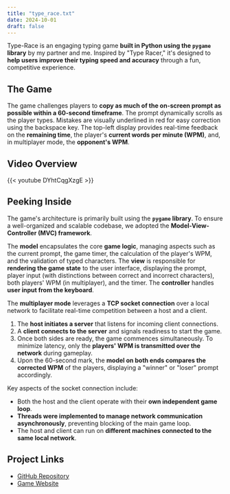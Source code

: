 ```yaml
---
title: "type_race.txt"
date: 2024-10-01
draft: false
---
```


Type-Race is an engaging typing game **built in Python using the `pygame` library** by my partner and me. Inspired by "Type Racer," it's designed to **help users improve their typing speed and accuracy** through a fun, competitive experience.

## The Game

The game challenges players to **copy as much of the on-screen prompt as possible within a 60-second timeframe**. The prompt dynamically scrolls as the player types. Mistakes are visually underlined in red for easy correction using the backspace key. The top-left display provides real-time feedback on the **remaining time**, the player's **current words per minute (WPM)**, and, in multiplayer mode, the **opponent's WPM**.

## Video Overview

{{< youtube DYhtCqgXzgE >}}

## Peeking Inside

The game's architecture is primarily built using the **`pygame` library**. To ensure a well-organized and scalable codebase, we adopted the **Model-View-Controller (MVC) framework**.

The **model** encapsulates the core **game logic**, managing aspects such as the current prompt, the game timer, the calculation of the player's WPM, and the validation of typed characters. The **view** is responsible for **rendering the game state** to the user interface, displaying the prompt, player input (with distinctions between correct and incorrect characters), both players' WPM (in multiplayer), and the timer. The **controller** handles **user input from the keyboard**.

The **multiplayer mode** leverages a **TCP socket connection** over a local network to facilitate real-time competition between a host and a client.

1.  The **host initiates a server** that listens for incoming client connections.
2.  A **client connects to the server** and signals readiness to start the game.
3.  Once both sides are ready, the game commences simultaneously. To minimize latency, only the **players' WPM is transmitted over the network** during gameplay.
4.  Upon the 60-second mark, the **model on both ends compares the corrected WPM** of the players, displaying a "winner" or "loser" prompt accordingly.

Key aspects of the socket connection include:

-   Both the host and the client operate with their **own independent game loop**.
-   **Threads were implemented to manage network communication asynchronously**, preventing blocking of the main game loop.
-   The host and client can run on **different machines connected to the same local network**.

## Project Links

-   [GitHub Repository](https://github.com/olincollege/type-race)
-   [Game Website](https://olincollege.github.io/type-race/)